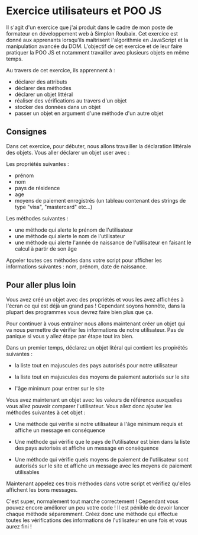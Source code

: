 # Exercice utilisateurs et POO JS

Il s'agit d'un exercice que j'ai produit dans le cadre de mon poste de formateur en développement web à Simplon Roubaix. Cet exercice est donné aux apprenants lorsqu'ils maîtrisent l'algorithmie en JavaScript et la manipulation avancée du DOM. L'objectif de cet exercice et de leur faire pratiquer la POO JS et notamment travailler avec plusieurs objets en même temps.

Au travers de cet exercice, ils apprennent à :
- déclarer des attributs
- déclarer des méthodes
- déclarer un objet littéral  
- réaliser des vérifications au travers d'un objet
- stocker des données dans un objet
- passer un objet en argument d'une méthode d'un autre objet


## Consignes

Dans cet exercice, pour débuter, nous allons travailler la déclaration littérale des objets. Vous aller déclarer un objet user avec :

Les propriétés suivantes :

- prénom
- nom
- pays de résidence
- age
- moyens de paiement enregistrés (un tableau contenant des strings de type "visa", "mastercard" etc...)

Les méthodes suivantes :

- une méthode qui alerte le prénom de l'utilisateur
- une méthode qui alerte le nom de l'utilisateur
- une méthode qui alerte l'année de naissance de l'utilisateur en faisant le calcul à partir de son âge

Appeler toutes ces méthodes dans votre script pour afficher les informations suivantes : nom, prénom, date de naissance.

## Pour aller plus loin

Vous avez créé un objet avec des propriétés et vous les avez affichées à l'écran ce qui est déjà un grand pas ! Cependant soyons honnête, dans la plupart des programmes vous devrez faire bien plus que ça.

Pour continuer à vous entraîner nous allons maintenant créer un objet qui va nous permettre de vérifier les informations de notre utilisateur. Pas de panique si vous y allez étape par étape tout ira bien.

Dans un premier temps, déclarez un objet litéral qui contient les propirétés suivantes :

- la liste tout en majuscules des pays autorisés pour notre utilisateur

- la liste tout en majuscules des moyens de paiement autorisés sur le site

- l'âge minimum pour entrer sur le site

Vous avez maintenant un objet avec les valeurs de référence auxquelles vous allez pouvoir comparer l'utilisateur. Vous allez donc ajouter les méthodes suivantes à cet objet :

- Une méthode qui vérifie si notre utilisateur à l'âge minimum requis et affiche un message en conséquence

- Une méthode qui vérifie que le pays de l'utilisateur est bien dans la liste des pays autorisés et affiche un message en conséquence

- Une méthode qui vérifie quels moyens de paiement de l'utilisateur sont autorisés sur le site et affiche un message avec les moyens de paiement utilisables

Maintenant appelez ces trois méthodes dans votre script et vérifiez qu'elles affichent les bons messages.

C'est super, normalement tout marche correctement ! Cependant vous pouvez encore améliorer un peu votre code ! Il est pénible de devoir lancer chaque méthode séparemment. Créez donc une méthode qui effectue toutes les vérifications  des informations de l'utilisateur en une fois et vous aurez fini !
